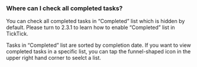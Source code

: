 ### Where can I check all completed tasks?
You can check all completed tasks in “Completed” list which is hidden by default. Please turn to 2.3.1 to learn how to enable “Completed” list in TickTick.

Tasks in “Completed” list are sorted by completion date. If you want to view completed tasks in a specific list, you can tap the funnel-shaped icon in the upper right hand corner to seelct a list.

